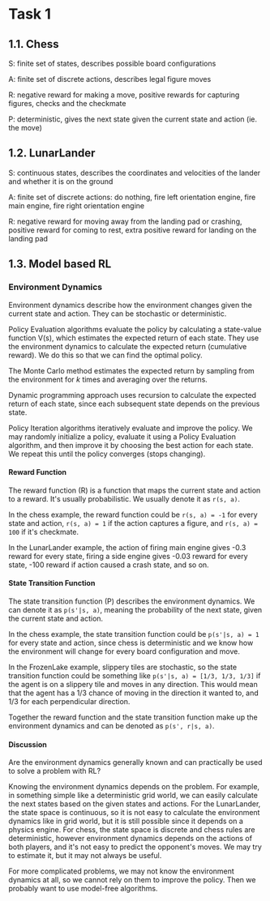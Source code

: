 # Task 1

## 1.1. Chess
S: finite set of states, describes possible board configurations

A: finite set of discrete actions, describes legal figure moves

R: negative reward for making a move, positive rewards for capturing figures, checks and the checkmate

P: deterministic, gives the next state given the current state and action (ie. the move)

## 1.2. LunarLander

S: continuous states, describes the coordinates and velocities of the lander and whether it is on the ground

A: finite set of discrete actions: do nothing, fire left orientation engine, fire main engine, fire right orientation
engine

R: negative reward for moving away from the landing pad or crashing, positive reward for coming to rest, extra positive
reward for landing on the landing pad


## 1.3. Model based RL

### Environment Dynamics

Environment dynamics describe how the environment changes given the current state and action. They can be stochastic
or deterministic.

Policy Evaluation algorithms evaluate the policy by calculating a state-value function V(s), which estimates the
expected return of each state. They use the environment dynamics to calculate the expected return (cumulative reward).
We do this so that we can find the optimal policy.

The Monte Carlo method estimates the expected return by sampling from the environment for _k_ times and averaging
over the returns.

Dynamic programming approach uses recursion to calculate the expected return of each state, since each subsequent
state depends on the previous state.

Policy Iteration algorithms iteratively evaluate and improve the policy. We may randomly initialize a policy, evaluate
it using a Policy Evaluation algorithm, and then improve it by choosing the best action for each state. We repeat this
until the policy converges (stops changing).

#### Reward Function

The reward function (R) is a function that maps the current state and action to a reward. It's usually probabilistic.
We usually denote it as `r(s, a)`.

In the chess example, the reward function could be `r(s, a) = -1` for every state and action, `r(s, a) = 1` if the
action captures a figure, and `r(s, a) = 100` if it's checkmate.

In the LunarLander example, the action of firing main engine gives -0.3 reward for every state, firing a side engine
gives -0.03 reward for every state, -100 reward if action caused a crash state, and so on.

#### State Transition Function

The state transition function (P) describes the environment dynamics. We can denote it as `p(s'|s, a)`, meaning the
probability of the next state, given the current state and action.

In the chess example, the state transition function could be `p(s'|s, a) = 1` for every state and action, since
chess is deterministic and we know how the environment will change for every board configuration and move.

In the FrozenLake example, slippery tiles are stochastic, so the state transition function could be
something like `p(s'|s, a) = [1/3, 1/3, 1/3]` if the agent is on a slippery tile and moves in any direction. This
would mean that the agent has a 1/3 chance of moving in the direction it wanted to, and 1/3 for each perpendicular
direction.

Together the reward function and the state transition function make up the environment dynamics and can be denoted
as `p(s', r|s, a)`.

#### Discussion

Are the environment dynamics generally known and can practically be used to solve a problem with RL?

Knowing the environment dynamics depends on the problem. For example, in something simple like a deterministic grid
world, we can easily calculate the next states based on the given states and actions. For the LunarLander, the state
space is continuous, so it is not easy to calculate the environment dynamics like in grid world, but it is still
possible since it depends on a physics engine. For chess, the state space is discrete and chess rules are deterministic,
however environment dynamics depends on the actions of both players, and it's not easy to predict the opponent's moves.
We may try to estimate it, but it may not always be useful.

For more complicated problems, we may not know the environment dynamics at all, so we cannot rely on them to improve the
policy. Then we probably want to use model-free algorithms.